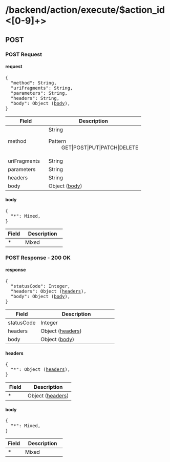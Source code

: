 
# /backend/action/execute/$action_id<[0-9]+>


## POST


### POST Request

<div id="psx_model_Request" class="psx-object"><h4>request</h4><pre class="psx-object-json"><span class="psx-object-json-pun">{</span>
  <span class="psx-object-json-key">"method"</span><span class="psx-object-json-pun">: </span><span class="psx-property-type">String</span><span class="psx-object-json-pun">,</span>
  <span class="psx-object-json-key">"uriFragments"</span><span class="psx-object-json-pun">: </span><span class="psx-property-type">String</span><span class="psx-object-json-pun">,</span>
  <span class="psx-object-json-key">"parameters"</span><span class="psx-object-json-pun">: </span><span class="psx-property-type">String</span><span class="psx-object-json-pun">,</span>
  <span class="psx-object-json-key">"headers"</span><span class="psx-object-json-pun">: </span><span class="psx-property-type">String</span><span class="psx-object-json-pun">,</span>
  <span class="psx-object-json-key">"body"</span><span class="psx-object-json-pun">: </span><span class="psx-property-type">Object (<a href="#psx_model_Body" title="RFC4648">body</a>)</span><span class="psx-object-json-pun">,</span>
<span class="psx-object-json-pun">}</span></pre><table class="table psx-object-properties"><colgroup><col width="30%" /><col width="70%" /></colgroup><thead><tr><th>Field</th><th>Description</th></tr></thead><tbody><tr><td><span class="psx-property-name psx-property-required">method</span></td><td><span class="psx-property-type">String</span><br /><div class="psx-property-description"></div><dl class="psx-property-constraint"><dt>Pattern</dt><dd><span class="psx-constraint-pattern">GET|POST|PUT|PATCH|DELETE</span></dd></dl></td></tr><tr><td><span class="psx-property-name psx-property-optional">uriFragments</span></td><td><span class="psx-property-type">String</span><br /><div class="psx-property-description"></div></td></tr><tr><td><span class="psx-property-name psx-property-optional">parameters</span></td><td><span class="psx-property-type">String</span><br /><div class="psx-property-description"></div></td></tr><tr><td><span class="psx-property-name psx-property-optional">headers</span></td><td><span class="psx-property-type">String</span><br /><div class="psx-property-description"></div></td></tr><tr><td><span class="psx-property-name psx-property-optional">body</span></td><td><span class="psx-property-type">Object (<a href="#psx_model_Body" title="RFC4648">body</a>)</span><br /><div class="psx-property-description"></div></td></tr></tbody></table></div>
<div id="psx_model_Body" class="psx-object"><h4>body</h4><pre class="psx-object-json"><span class="psx-object-json-pun">{</span>
  <span class="psx-object-json-key">"*"</span><span class="psx-object-json-pun">: </span><span class="psx-property-type">Mixed</span><span class="psx-object-json-pun">,</span>
<span class="psx-object-json-pun">}</span></pre><table class="table psx-object-properties"><colgroup><col width="30%" /><col width="70%" /></colgroup><thead><tr><th>Field</th><th>Description</th></tr></thead><tbody><tr><td><span class="psx-property-name psx-property-optional">*</span></td><td><span class="psx-property-type">Mixed</span><br /><div class="psx-property-description"></div></td></tr></tbody></table></div>

### POST Response - 200 OK

<div id="psx_model_Response" class="psx-object"><h4>response</h4><pre class="psx-object-json"><span class="psx-object-json-pun">{</span>
  <span class="psx-object-json-key">"statusCode"</span><span class="psx-object-json-pun">: </span><span class="psx-property-type">Integer</span><span class="psx-object-json-pun">,</span>
  <span class="psx-object-json-key">"headers"</span><span class="psx-object-json-pun">: </span><span class="psx-property-type">Object (<a href="#psx_model_Headers" title="RFC4648">headers</a>)</span><span class="psx-object-json-pun">,</span>
  <span class="psx-object-json-key">"body"</span><span class="psx-object-json-pun">: </span><span class="psx-property-type">Object (<a href="#psx_model_Body" title="RFC4648">body</a>)</span><span class="psx-object-json-pun">,</span>
<span class="psx-object-json-pun">}</span></pre><table class="table psx-object-properties"><colgroup><col width="30%" /><col width="70%" /></colgroup><thead><tr><th>Field</th><th>Description</th></tr></thead><tbody><tr><td><span class="psx-property-name psx-property-optional">statusCode</span></td><td><span class="psx-property-type">Integer</span><br /><div class="psx-property-description"></div></td></tr><tr><td><span class="psx-property-name psx-property-optional">headers</span></td><td><span class="psx-property-type">Object (<a href="#psx_model_Headers" title="RFC4648">headers</a>)</span><br /><div class="psx-property-description"></div></td></tr><tr><td><span class="psx-property-name psx-property-optional">body</span></td><td><span class="psx-property-type">Object (<a href="#psx_model_Body" title="RFC4648">body</a>)</span><br /><div class="psx-property-description"></div></td></tr></tbody></table></div>
<div id="psx_model_Headers" class="psx-object"><h4>headers</h4><pre class="psx-object-json"><span class="psx-object-json-pun">{</span>
  <span class="psx-object-json-key">"*"</span><span class="psx-object-json-pun">: </span><span class="psx-property-type">Object (<a href="#psx_model_Headers" title="RFC4648">headers</a>)</span><span class="psx-object-json-pun">,</span>
<span class="psx-object-json-pun">}</span></pre><table class="table psx-object-properties"><colgroup><col width="30%" /><col width="70%" /></colgroup><thead><tr><th>Field</th><th>Description</th></tr></thead><tbody><tr><td><span class="psx-property-name psx-property-optional">*</span></td><td><span class="psx-property-type">Object (<a href="#psx_model_Headers" title="RFC4648">headers</a>)</span><br /><div class="psx-property-description"></div></td></tr></tbody></table></div>
<div id="psx_model_Body" class="psx-object"><h4>body</h4><pre class="psx-object-json"><span class="psx-object-json-pun">{</span>
  <span class="psx-object-json-key">"*"</span><span class="psx-object-json-pun">: </span><span class="psx-property-type">Mixed</span><span class="psx-object-json-pun">,</span>
<span class="psx-object-json-pun">}</span></pre><table class="table psx-object-properties"><colgroup><col width="30%" /><col width="70%" /></colgroup><thead><tr><th>Field</th><th>Description</th></tr></thead><tbody><tr><td><span class="psx-property-name psx-property-optional">*</span></td><td><span class="psx-property-type">Mixed</span><br /><div class="psx-property-description"></div></td></tr></tbody></table></div>
